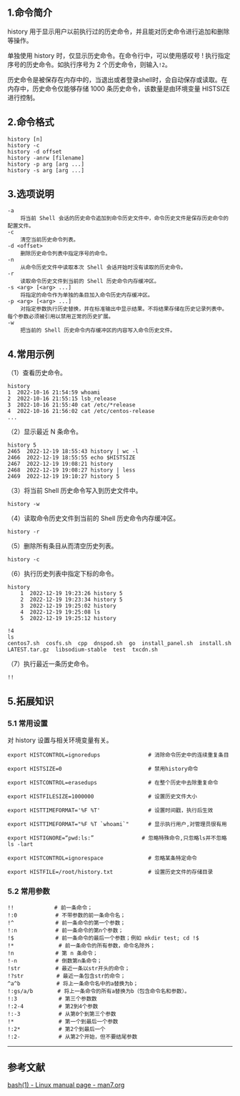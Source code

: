 ## 1.命令简介
history 用于显示用户以前执行过的历史命令，并且能对历史命令进行追加和删除等操作。

单独使用 history 时，仅显示历史命令。在命令行中，可以使用感叹号 ! 执行指定序号的历史命令。如执行序号为 2 个历史命令，则输入`!2`。

历史命令是被保存在内存中的，当退出或者登录shell时，会自动保存或读取。在内存中，历史命令仅能够存储 1000 条历史命令，该数量是由环境变量 HISTSIZE 进行控制。

## 2.命令格式
```
history [n]
history -c
history -d offset
history -anrw [filename]
history -p arg [arg ...]
history -s arg [arg ...]
```

## 3.选项说明
```shell
-a
	将当前 Shell 会话的历史命令追加到命令历史文件中，命令历史文件是保存历史命令的配置文件。
-c
	清空当前历史命令列表。
-d <offset>
	删除历史命令列表中指定序号的命令。
-n
	从命令历史文件中读取本次 Shell 会话开始时没有读取的历史命令。
-r
	读取命令历史文件到当前的 Shell 历史命令内存缓冲区。
-s <arg> [<arg> ...]
	将指定的命令作为单独的条目加入命令历史内存缓冲区。
-p <arg> [<arg> ...]
	对指定参数执行历史替换，并在标准输出中显示结果。不将结果存储在历史记录列表中。每个参数必须被引用以禁用正常的历史扩展。
-w
	把当前的 Shell 历史命令内存缓冲区的内容写入命令历史文件。
```

## 4.常用示例

（1）查看历史命令。

```shell
history
1  2022-10-16 21:54:59 whoami
2  2022-10-16 21:55:15 lsb_release
3  2022-10-16 21:55:40 cat /etc/*release
4  2022-10-16 21:56:02 cat /etc/centos-release
...
```

（2）显示最近 N 条命令。
```shell
history 5
2465  2022-12-19 18:55:43 history | wc -l
2466  2022-12-19 18:55:55 echo $HISTSIZE
2467  2022-12-19 19:08:21 history
2468  2022-12-19 19:08:27 history | less
2469  2022-12-19 19:10:27 history 5
```

（3）将当前 Shell 历史命令写入到历史文件中。
```shell
history -w
```

（4）读取命令历史文件到当前的 Shell 历史命令内存缓冲区。
```shell
history -r
```

（5）删除所有条目从而清空历史列表。
```shell
history -c
```

（6）执行历史列表中指定下标的命令。
```shell
history
    1  2022-12-19 19:23:26 history 5
    2  2022-12-19 19:23:34 history 5
    3  2022-12-19 19:25:02 history
    4  2022-12-19 19:25:08 ls
    5  2022-12-19 19:25:12 history

!4
ls
centos7.sh  cosfs.sh  cpp  dnspod.sh  go  install_panel.sh  install.sh  LATEST.tar.gz  libsodium-stable  test  txcdn.sh
```

（7）执行最近一条历史命令。
```shell
!!
```

## 5.拓展知识

### 5.1 常用设置

对 history 设置与相关环境变量有关。

```shell
export HISTCONTROL=ignoredups               # 消除命令历史中的连续重复条目

export HISTSIZE=0                           # 禁用history命令

export HISTCONTROL=erasedups                # 在整个历史中去除重复命令

export HISTFILESIZE=1000000                 # 设置历史文件大小

export HISTTIMEFORMAT='%F %T'               # 设置时间戳，执行后生效

export HISTTIMEFORMAT="%F %T `whoami`"      # 显示执行用户,对管理员很有用

export HISTIGNORE=“pwd:ls:”               # 忽略特殊命令,只忽略ls并不忽略ls -lart

export HISTCONTROL=ignorespace              # 忽略某条特定命令

export HISTFILE=/root/history.txt           # 设置历史文件的存储目录
```

### 5.2 常用参数
```
!!　　　　      # 前一条命令；
!:0 　　　      # 不带参数的前一条命令名；
!^ 　　　       # 前一条命令的第一个参数；
!:n 　　　      # 前一条命令的第n个参数；
!$ 　　　       # 前一条命令的最后一个参数；例如 mkdir test; cd !$
!*              # 前一条命令的所有参数，命令名除外；
!n 　　　       # 第 n 条命令；
!-n 　　　      # 倒数第n条命令；
!str　　　      # 最近一条以str开头的命令；
!?str　 　      # 最近一条包含str的命令；
^a^b　　        # 将上一条命令名中的a替换为b；
!:gs/a/b　      # 将上一条命令的所有a替换为b（包含命令名和参数）。                        
!:3             # 第三个参数数
!:2-4           # 第2到4个参数
!:-3            # 从第0个到第三个参数
!*              # 第一个到最后一个参数
!:2*            # 第2个到最后一个
!:2-            # 从第2个开始，但不要结尾参数
```

---

## 参考文献
[bash(1) - Linux manual page - man7.org](https://www.man7.org/linux/man-pages/man1/bash.1.html)
